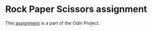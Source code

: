 # Rock Paper Scissors assignment

This [assignment](https://www.theodinproject.com/lessons/foundations-rock-paper-scissors) is a part of the Odin Project.
